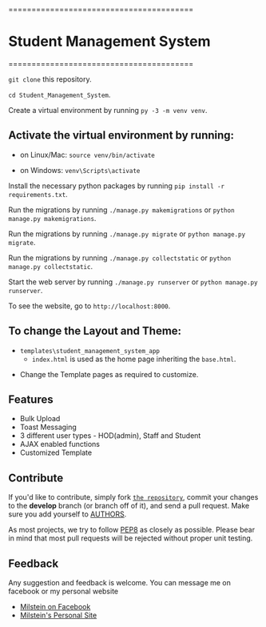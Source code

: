 ========================================
# Student Management System
========================================

`git clone` this repository.

`cd Student_Management_System`.

Create a virtual environment by running `py -3 -m venv venv`.

## Activate the virtual environment by running:

  * on Linux/Mac: `source venv/bin/activate`

  * on Windows: `venv\Scripts\activate`

Install the necessary python packages by running `pip install -r requirements.txt`.

Run the migrations by running `./manage.py makemigrations` or `python manage.py makemigrations`.

Run the migrations by running `./manage.py migrate` or `python manage.py migrate`.

Run the migrations by running `./manage.py collectstatic` or `python manage.py collectstatic`.

Start the web server by running `./manage.py runserver` or `python manage.py runserver`.

To see the website, go to `http://localhost:8000`.

## To change the Layout and Theme:

* `templates\student_management_system_app`    
    * `index.html` is used as the home page inheriting the `base.html`.
    
 - Change the Template pages as required to customize.
 
## Features

* Bulk Upload
* Toast Messaging
* 3 different user types - HOD(admin), Staff and Student
* AJAX enabled functions
* Customized Template

## Contribute

If you'd like to contribute, simply fork [`the repository`](https://github.com/Milstein/Student_Management_System), commit your
changes to the **develop** branch (or branch off of it), and send a pull
request. Make sure you add yourself to [AUTHORS](https://github.com/Milstein/Student_Management_System/blob/master/AUTHORS).

As most projects, we try to follow [PEP8](https://www.python.org/dev/peps/pep-0008/) as closely as possible. Please bear
in mind that most pull requests will be rejected without proper unit testing.

## Feedback
Any suggestion and feedback is welcome. You can message me on facebook or my personal website
- [Milstein on Facebook](https://fb.com/milsonmun)
- [Milstein's Personal Site](https://milstein.me)
